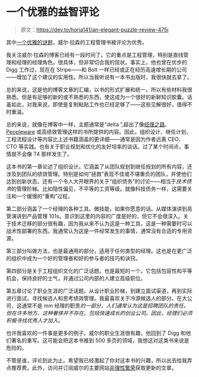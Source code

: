 # 一个优雅的益智评论

> 原文：<https://dev.to/horia141/an-elegant-puzzle-review-475i>

其中[一个优雅的谜题](https://lethain.com/elegant-puzzle/)，威尔·拉森的工程管理书被评论为优秀。

我关注威尔·拉森的博客已经有一段时间了。它的重点是工程管理，特别是直线管理和经理的经理角色。很具体，但非常切合我的现状。事实上，他也曾在优步的 Digg 工作过，现在在 Stripe——和 Bolt 一样已经或正在经历高速增长期的公司——增加了这个建议的实用性。所以当我听说有一本书出版时，我很快就去拿了。

总的来说，这是他的博客文章的汇编，以书的形式扩展和统一。所以有些材料我很熟悉。但是有足够的新的或不熟悉的东西，使这成为一个很好的新鲜知识胶囊。话虽如此，对我来说，即使是复制粘贴工作也已经足够了——这些见解很好，值得不时重温。

总的来说，就像在博客中一样，主题通常是“delta ”,超出了像[经理之路](https://dev.to/horia141/the-managers-path-review-3fc)、 [Peopleware](https://dev.to/horia141/peopleware-review-1c8g) 或高绩效管理这样的书所提供的内容。因此，组织设计、继任计划、工程流程设计等内容比上述书籍涵盖的更详细——通常是因为作者远离 CEO、CTO 等实践。也有关于职业规划和优化的友好坦率的谈话。过了某个时间点，事情就不会像 T4 那样发生了。

这本书的第一章论述了组织设计。它涵盖了从团队规划到继任规划的所有内容，还涉及到团队的绩效管理。特别是如何“拯救”表现不佳或不堪重负的团队，并使他们达到创新状态。还有一个令人大开眼界的关于“组织债务”的讨论——相当于*技术债务*的管理阶梯。比如隐性偏见，不平等的工资等级。就像科技债务一样，这需要关注和一个缓慢的“重构”过程。

第二部分涵盖了一个经理的各种工具。微技能，如果你愿意的话。从媒体演讲到高管演讲到产品管理 101s。意识到这里的内容的广度是好的，但它不会很深入。关于技术迁移的部分很有趣，因为我从来不认为这是一种工具，这是一种需要时可以战术性部署的东西。我通常认为这是一件经常发生的事情，通常没有合适的专用资源。

第三部分叫做方法，也是最通用的部分，适用于任何类型的经理。这也是在更广泛的组织中成为一个好的管理者和好的参与者的技巧和诀窍。

第四部分是关于工程组织文化的广泛话题。也是最短的一个。它包括包容性和平等机会，保持良好的士气，并通过公司内部的人建立高级职位。

第五章讨论了职业生涯的广泛话题。从设计职业阶梯，到建立面试渠道，再到实际进行面试，寻找候选人和思考绩效管理。我最喜欢关于冷源候选人的部分。在大公司，这通常不是 mm 经理的职责*的一部分，人们通常认为这是招聘团队的责任。但在许多地方，这种奢侈并不存在。包括快速成长的创业公司。因此，经理们必须积极寻找优秀人才加入。*

也许我喜欢的一件事是更多的例子。威尔的职业生涯很有趣，他回到了 Digg 和他们著名的重写。这可能会把这本书推到 500 多页的领域，我想这对这类书来说是危险的。

不管是谁，评论到此为止。希望我已经激起了你对这本书的兴趣，所以出去给我弄点推荐费。此外，访问并订阅威尔的主要网站[非理性繁荣](https://lethain.com/)获取更新的文章。